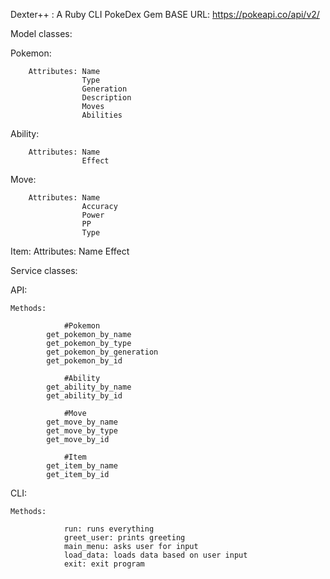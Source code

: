 Dexter++ : A Ruby CLI PokeDex Gem
BASE URL: https://pokeapi.co/api/v2/

Model classes:

Pokemon:

        Attributes: Name
                    Type
                    Generation
                    Description
                    Moves
                    Abilities
Ability:

        Attributes: Name
                    Effect

Move:

        Attributes: Name
                    Accuracy
                    Power
                    PP
                    Type

Item:
        Attributes: Name
                    Effect

Service classes:

API:

    Methods:

                #Pokemon
            get_pokemon_by_name
            get_pokemon_by_type
            get_pokemon_by_generation
            get_pokemon_by_id

                #Ability
            get_ability_by_name
            get_ability_by_id

                #Move
            get_move_by_name
            get_move_by_type
            get_move_by_id

                #Item
            get_item_by_name
            get_item_by_id

CLI:

    Methods:

                run: runs everything
                greet_user: prints greeting
                main_menu: asks user for input
                load_data: loads data based on user input
                exit: exit program


